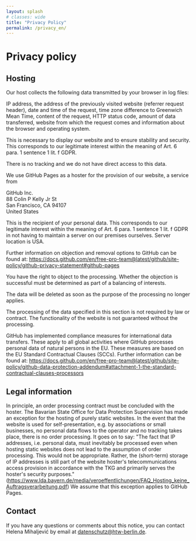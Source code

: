 ```yaml
---
layout: splash 
# classes: wide
title: "Privacy Policy"
permalink: /privacy_en/
---
```


# Privacy policy

## Hosting


Our host collects the following data transmitted by your browser in log files:

IP address, the address of the previously visited website (referrer request header), date and time of the request, time zone difference to Greenwich Mean Time, content of the request, HTTP status code, amount of data transferred, website from which the request comes and information about the browser and operating system.

This is necessary to display our website and to ensure stability and security. This corresponds to our legitimate interest within the meaning of Art. 6 para. 1 sentence 1 lit. f GDPR.

There is no tracking and we do not have direct access to this data. 

We use GitHub Pages as a hoster for the provision of our website, a service from


GitHub Inc.  
88 Colin P Kelly Jr St  
San Francisco, CA 94107  
United States  


This is the recipient of your personal data. This corresponds to our legitimate interest within the meaning of Art. 6 para. 1 sentence 1 lit. f GDPR in not having to maintain a server on our premises ourselves. Server location is USA.

Further information on objection and removal options to GitHub can be found at: https://docs.github.com/en/free-pro-team@latest/github/site-policy/github-privacy-statement#github-pages

You have the right to object to the processing. Whether the objection is successful must be determined as part of a balancing of interests.

The data will be deleted as soon as the purpose of the processing no longer applies.

The processing of the data specified in this section is not required by law or contract. The functionality of the website is not guaranteed without the processing.

GitHub has implemented compliance measures for international data transfers. These apply to all global activities where GitHub processes personal data of natural persons in the EU. These measures are based on the EU Standard Contractual Clauses (SCCs). Further information can be found at: https://docs.github.com/en/free-pro-team@latest/github/site-policy/github-data-protection-addendum#attachment-1-the-standard-contractual-clauses-processors

## Legal information

In principle, an order processing contract must be concluded with the hoster. The Bavarian State Office for Data Protection Supervision has made an exception for the hosting of purely static websites. In the event that the website is used for self-presentation, e.g. by associations or small businesses, no personal data flows to the operator and no tracking takes place, there is no order processing. It goes on to say: "The fact that IP addresses, i.e. personal data, must inevitably be processed even when hosting static websites does not lead to the assumption of order processing. This would not be appropriate. Rather, the (short-term) storage of IP addresses is still part of the website hoster's telecommunications access provision in accordance with the TKG and primarily serves the hoster's security purposes." (https://www.lda.bayern.de/media/veroeffentlichungen/FAQ_Hosting_keine_Auftragsverarbeitung.pdf) We assume that this exception applies to GitHub Pages.

## Contact 

If you have any questions or comments about this notice, you can contact Helena Mihaljević by email at datenschutz@htw-berlin.de.